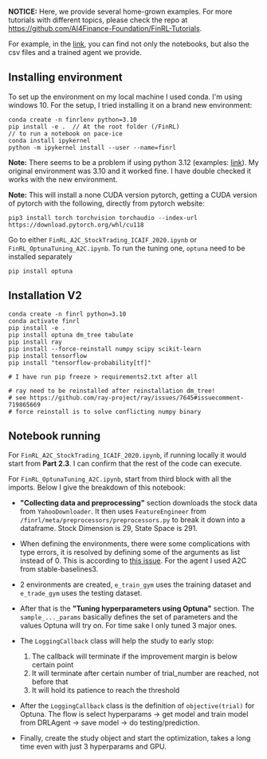 **NOTICE:**
Here, we provide several home-grown examples. For more tutorials with different topics, please check the repo at https://github.com/AI4Finance-Foundation/FinRL-Tutorials.

For example, in the [link](https://github.com/AI4Finance-Foundation/FinRL-Tutorials/tree/master/1-Introduction/Stock_NeurIPS2018), you can find not only the notebooks, but also the csv files and a trained agent we provide.


## Installing environment

To set up the environment on my local machine I used conda. I'm using windows 10. For the setup, I tried installing it on a brand new environment:

```
conda create -n finrlenv python=3.10
pip install -e .  // At the root folder (/FinRL)
// to run a notebook on pace-ice
conda install ipykernel
python -m ipykernel install --user --name=finrl
```

**Note:** There seems to be a problem if using python 3.12 (examples: [link](https://github.com/pygeos/pygeos/issues/463)). My original environment was 3.10 and it worked fine. I have double checked it works with the new environment.

**Note:** This will install a none CUDA version pytorch, getting a CUDA version of pytorch with the following, directly from pytorch website:

```
pip3 install torch torchvision torchaudio --index-url https://download.pytorch.org/whl/cu118
```

Go to either `FinRL_A2C_StockTrading_ICAIF_2020.ipynb` or `FinRL_OptunaTuning_A2C.ipynb`. To run the tuning one, `optuna` need to be installed separately

```
pip install optuna
```

## Installation V2
```
conda create -n finrl python=3.10
conda activate finrl
pip install -e .
pip install optuna dm_tree tabulate
pip install ray
pip install --force-reinstall numpy scipy scikit-learn    
pip install tensorflow
pip install "tensorflow-probability[tf]"

# I have run pip freeze > requirements2.txt after all

# ray need to be reinstalled after reinstallation dm_tree!
# see https://github.com/ray-project/ray/issues/7645#issuecomment-719865669
# force reinstall is to solve conflicting numpy binary
```

## Notebook running

For `FinRL_A2C_StockTrading_ICAIF_2020.ipynb`, if running locally it would start from **Part 2.3**. I can confirm that the rest of the code can execute.

For `FinRL_OptunaTuning_A2C.ipynb`, start from third block with all the imports. Below I give the breakdown of this notebook:
* **"Collecting data and preprocessing"** section downloads the stock data from `YahooDownloader`. It then uses `FeatureEngineer` from `/finrl/meta/preprocessors/preprocessors.py` to break it down into a dataframe. Stock Dimension is 29, State Space is 291.

* When defining the environments, there were some complications with type errors, it is resolved by defining some of the arguments as list instead of 0. This is according to [this issue](https://github.com/AI4Finance-Foundation/FinRL/issues/540). For the agent I used A2C from stable-baselines3.

* 2 environments are created, `e_train_gym` uses the training dataset and `e_trade_gym` uses the testing dataset.

* After that is the **"Tuning hyperparameters using Optuna"** section. The `sample_..._params` basically defines the set of parameters and the values Optuna will try on. For time sake I only tuned 3 major ones.

* The `LoggingCallback` class will help the study to early stop:
    1. The callback will terminate if the improvement margin is below certain point
    2. It will terminate after certain number of trial_number are reached, not before that
    3. It will hold its patience to reach the threshold

* After the `LoggingCallback` class is the definition of `objective(trial)` for Optuna. The flow is select hyperparams -> get model and train model from DRLAgent -> save model -> do testing/prediction.

* Finally, create the study object and start the optimization, takes a long time even with just 3 hyperparams and GPU.